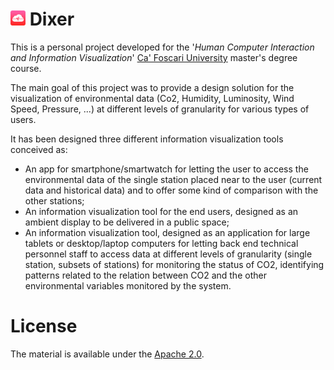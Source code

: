 <h1><img src="https://github.com/FabioDainese/Human_Computer_Interaction/blob/master/Source/Images/Smartphone/Smartphone%20Icon.png" width="24" alt="Dixer Logo">&nbsp;Dixer</h1>

This is a personal project developed for the '*Human Computer Interaction and Information Visualization*' [Ca' Foscari University](https://www.unive.it) master's degree course.

The main goal of this project was to provide a design solution for the visualization of environmental data (Co2, Humidity, Luminosity, Wind Speed, Pressure, ...) at different levels of granularity for various types of users.

It has been designed three different information visualization tools conceived as:
* An app for smartphone/smartwatch for letting the user to access the environmental data of the single station placed near to the user (current data and historical data) and to offer some kind of comparison with the other stations;
* An information visualization tool for the end users, designed as an ambient display to be delivered in a public space;
* An information visualization tool, designed as an application for large tablets or desktop/laptop computers for letting back end technical personnel staff to access data at different levels of granularity (single station, subsets of stations) for monitoring the status of CO2, identifying patterns related to the relation between CO2 and the other environmental variables monitored by the system.  

# License
The material is available under the [Apache 2.0](https://github.com/FabioDainese/Human_Computer_Interaction/blob/master/LICENSE).
